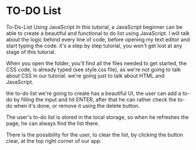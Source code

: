 # TO-DO List
To-Do-List Using JavaScript
In this tutorial, a JavaScript beginner can be able to create a beautiful and functional to do list using JavaScript. I will talk about the logic behind every line of code, before opening my text editor and start typing the code. it's a step by step tutorial, you won't get lost at any stage of this tutorial.

When you open the folder, you'll find all the files needed to get started, the CSS code, is already typed (see style.css file), as we're not going to talk about CSS in our tutorial. we're going just to talk about HTML and JavaScript.

the to-do list we're going to create has a beautiful UI, the user can add a to-do by filling the input and hit ENTER, after that he can rather check the to-do when it's done, or remove it using the delete button.

The user's to-do list is stored in the local storage, so when he refreshes the page, he can always find the list there.

There is the possibility for the user, to clear the list, by clicking the button clear, at the top right corner of our app.

